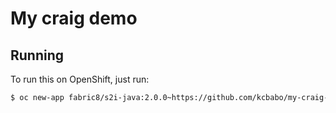 # My craig demo



## Running

To run this on OpenShift, just run:

```bash
$ oc new-app fabric8/s2i-java:2.0.0~https://github.com/kcbabo/my-craig-demo.git
```
